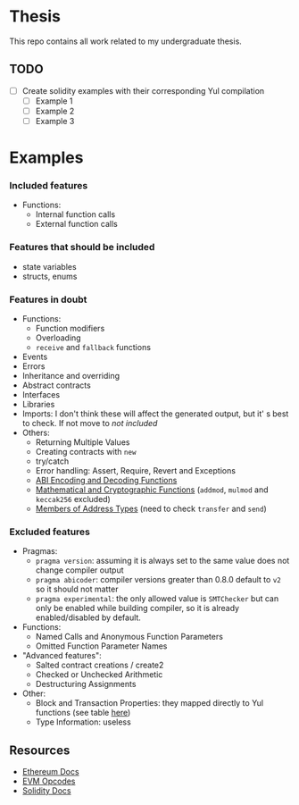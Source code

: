# Thesis

This repo contains all work related to my undergraduate thesis.

## TODO

- [ ] Create solidity examples with their corresponding Yul compilation
  - [ ] Example 1
  - [ ] Example 2
  - [ ] Example 3

# Examples

### Included features

- Functions:
  - Internal function calls
  - External function calls

### Features that should be included

- state variables
- structs, enums

### Features in doubt

- Functions:
  - Function modifiers
  - Overloading
  - `receive` and `fallback` functions
- Events
- Errors
- Inheritance and overriding
- Abstract contracts
- Interfaces
- Libraries
- Imports: I don't think these will affect the generated output, but it' s best to check. If not move to _not included_
- Others:
  - Returning Multiple Values
  - Creating contracts with `new`
  - try/catch
  - Error handling: Assert, Require, Revert and Exceptions
  - [ABI Encoding and Decoding Functions](https://docs.soliditylang.org/en/latest/units-and-global-variables.html#abi-encoding-and-decoding-functions)
  - [Mathematical and Cryptographic Functions](https://docs.soliditylang.org/en/latest/units-and-global-variables.html#mathematical-and-cryptographic-functions) (`addmod`, `mulmod` and `keccak256` excluded)
  - [Members of Address Types](https://docs.soliditylang.org/en/latest/units-and-global-variables.html#mathematical-and-cryptographic-functions) (need to check `transfer` and `send`)

### Excluded features

- Pragmas:
  - `pragma version`: assuming it is always set to the same value does not change compiler output
  - `pragma abicoder`: compiler versions greater than 0.8.0 default to `v2` so it should not matter
  - `pragma experimental`: the only allowed value is `SMTChecker` but can only be enabled while building compiler, so it is already enabled/disabled by default.
- Functions:
  - Named Calls and Anonymous Function Parameters
  - Omitted Function Parameter Names
- "Advanced features":
  - Salted contract creations / create2
  - Checked or Unchecked Arithmetic
  - Destructuring Assignments
- Other:
  - Block and Transaction Properties: they mapped directly to Yul functions (see table [here](https://docs.soliditylang.org/en/latest/yul.html#evm-dialect))
  - Type Information: useless

## Resources

- [Ethereum Docs](https://ethereum.org/en/developers/docs/)
- [EVM Opcodes](https://www.ethervm.io/)
- [Solidity Docs](https://docs.soliditylang.org/en/latest/)

